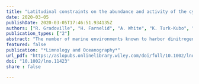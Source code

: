 ```yaml
---
title: "Latitudinal constraints on the abundance and activity of the cyanobacterium UCYN-A and other marine diazotrophs in the North Pacific"
date: 2020-03-05
publishDate: 2020-03-05T17:46:51.934135Z
authors: ["R. Gradoville", "H. Farnelid", "A. White", "K. Turk-Kubo", "B. Steward", "F. Ribalet", "S. Ferron", "P. Pinedo-Gonzalez", "E.V. Armbrust", "D.M. Karl","S. John", "J. Zehr"]
publication_types: ["2"]
abstract: "The number of marine environments known to harbor dinitrogen (N2)-fixing (diazotrophic) microorganisms is increasing, prompting a reassessment of the biogeography of marine diazotrophs and N2 fixation rates (NFRs). Here, we investigate the diversity, abundance, and activity of diazotrophic microorganisms in the North Pacific Subtropical Gyre (NPSG), a diazotrophic habitat, and the North Pacific Transition Zone (NPTZ), a region characterized by strong physical, chemical, and biological gradients. Samples were collected on two springtime meridional cruises during 2016 and 2017, spanning from 23.5°N to 41.4°N along 158°W. We observed an abrupt decrease in diazotrophic abundances near the southern edge of the NPTZ, which coincided with a salinity front and with a ∼10-fold increase in Synechococcus abundance, but without a concomitant change in phosphate or nitrate concentrations. In NPSG waters south of this diazotrophic boundary, nifH genes and NFRs were consistently detected and diazotrophic communities were dominated by UCYN-A, an uncultivated, symbiotic cyanobacterium (2.8 × 103 to 1.0 × 106 nifH gene copies L−1). There was a significant positive relationship between quantitative polymerase chain reaction-derived UCYN-A nifH gene abundances and community NFRs in the NPSG, suggesting a large contribution of UCYN-A to community NFRs. In the NPTZ waters to the north, NFRs were low or undetected and nifH genes were rare, with the few detected sequences represented by UCYN-A and noncyanobacterial diazotrophs. The patterns we observed in UCYN-A abundance in the context of local biogeochemistry suggest that the environmental controls of this organism may differ from those of cultivated marine cyanobacterial diazotrophs."
featured: false
publication: "*Limnology and Oceanography*"
url_pdf: "https://aslopubs.onlinelibrary.wiley.com/doi/full/10.1002/lno.11423"
doi: "10.1002/lno.11423"
share : false

---
```


